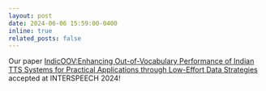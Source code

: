 ```yaml
---
layout: post
date: 2024-06-06 15:59:00-0400
inline: true
related_posts: false
---
```


Our paper [IndicOOV:Enhancing Out-of-Vocabulary Performance of Indian TTS Systems for
Practical Applications through Low-Effort Data Strategies](https://arxiv.org/pdf/2407.13435) accepted at INTERSPEECH 2024!

